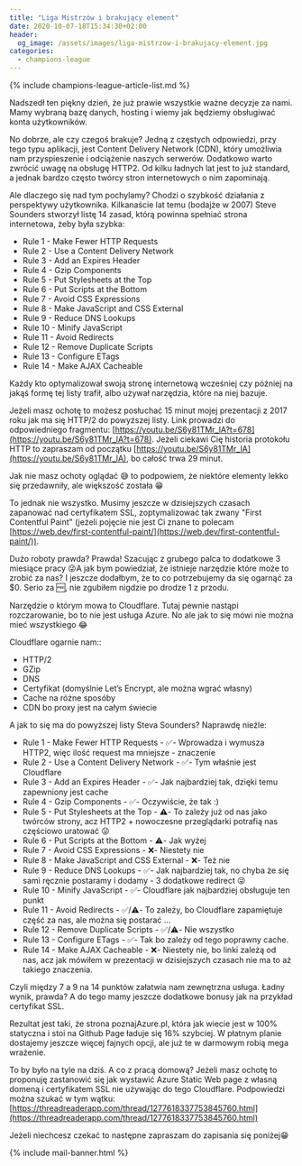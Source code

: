 ```yaml
---
title: "Liga Mistrzów i brakujący element"
date: 2020-10-07-18T15:34:30+02:00
header:
  og_image: /assets/images/liga-mistrzow-i-brakujacy-element.jpg
categories:
  - champions-league
---
```


{% include champions-league-article-list.md %}

Nadszedł ten piękny dzień, że już prawie wszystkie ważne decyzje za nami. Mamy wybraną bazę danych, hosting i wiemy jak będziemy obsługiwać konta użytkowników.

No dobrze, ale czy czegoś brakuje? Jedną z częstych odpowiedzi, przy tego typu aplikacji, jest Content Delivery Network (CDN), który umożliwia nam przyspieszenie i odciążenie naszych serwerów. Dodatkowo warto zwrócić uwagę na obsługę HTTP2. Od kilku ładnych lat jest to już standard, a jednak bardzo często twórcy stron internetowych o nim zapominają.

Ale dlaczego się nad tym pochylamy? Chodzi o szybkość działania z perspektywy użytkownika. Kilkanaście lat temu (bodajże w 2007) Steve Sounders stworzył listę 14 zasad, którą powinna spełniać strona internetowa, żeby była szybka:

- Rule 1 - Make Fewer HTTP Requests
- Rule 2 - Use a Content Delivery Network
- Rule 3 - Add an Expires Header
- Rule 4 - Gzip Components
- Rule 5 - Put Stylesheets at the Top
- Rule 6 - Put Scripts at the Bottom
- Rule 7 - Avoid CSS Expressions
- Rule 8 - Make JavaScript and CSS External
- Rule 9 - Reduce DNS Lookups
- Rule 10 - Minify JavaScript
- Rule 11 - Avoid Redirects
- Rule 12 - Remove Duplicate Scripts
- Rule 13 - Configure ETags
- Rule 14 - Make AJAX Cacheable

Każdy kto optymalizował swoją stronę internetową wcześniej czy później na jakąś formę tej listy trafił, albo używał narzędzia, które na niej bazuje.

Jeżeli masz ochotę to możesz posłuchać 15 minut mojej prezentacji z 2017 roku jak ma się HTTP/2 do powyższej listy. Link prowadzi do odpowiedniego fragmentu: [https://youtu.be/S6y81TMr_lA?t=678](https://youtu.be/S6y81TMr_lA?t=678). Jeżeli ciekawi Cię historia protokołu HTTP to zapraszam od początku [https://youtu.be/S6y81TMr_lA](https://youtu.be/S6y81TMr_lA), bo całość trwa 29 minut.

Jak nie masz ochoty oglądać 😅 to podpowiem, że niektóre elementy lekko się przedawniły, ale większość została 😁

To jednak nie wszystko. Musimy jeszcze w dzisiejszych czasach zapanować nad certyfikatem SSL, zoptymalizować tak zwany "First Contentful Paint" (jeżeli pojęcie nie jest Ci znane to polecam [https://web.dev/first-contentful-paint/](https://web.dev/first-contentful-paint/)).

Dużo roboty prawda? Prawda! Szacując z grubego palca to dodatkowe 3 miesiące pracy 😜A jak bym powiedział, że istnieje narzędzie które może to zrobić za nas? I jeszcze dodałbym, że to co potrzebujemy da się ogarnąć za $0. Serio za 🆓, nie zgubiłem nigdzie po drodze 1 z przodu.

Narzędzie o którym mowa to Cloudflare. Tutaj pewnie nastąpi rozczarowanie, bo to nie jest usługa Azure. No ale jak to się mówi nie można mieć wszystkiego 😂

Cloudflare ogarnie nam::

- HTTP/2
- GZip
- DNS
- Certyfikat (domyślnie Let’s Encrypt, ale można wgrać własny)
- Cache na różne sposóby
- CDN bo proxy jest na całym świecie

A jak to się ma do powyższej listy Steva Sounders? Naprawdę nieźle:

- Rule 1 - Make Fewer HTTP Requests - ✅- Wprowadza i wymusza HTTP2, więc ilość request ma mniejsze - znaczenie
- Rule 2 - Use a Content Delivery Network - ✅- Tym właśnie jest Cloudflare
- Rule 3 - Add an Expires Header - ✅- Jak najbardziej tak, dzięki temu zapewniony jest cache
- Rule 4 - Gzip Components - ✅- Oczywiście, że tak :)
- Rule 5 - Put Stylesheets at the Top - ⚠️- To zależy już od nas jako twórców strony, acz HTTP2 + nowoczesne przeglądarki potrafią nas częściowo uratować 😜
- Rule 6 - Put Scripts at the Bottom - ⚠️- Jak wyżej
- Rule 7 - Avoid CSS Expressions - ❌- Niestety nie
- Rule 8 - Make JavaScript and CSS External - ❌- Też nie
- Rule 9 - Reduce DNS Lookups - ✅- Jak najbardziej tak, no chyba że się sami ręcznie postaramy i dodamy - 3 dodatkowe redirect 😜
- Rule 10 - Minify JavaScript - ✅- Cloudflare jak najbardziej obsługuje ten punkt
- Rule 11 - Avoid Redirects - ✅/⚠️- To zależy, bo Cloudflare zapamiętuje część za nas, ale można się postarać ...
- Rule 12 - Remove Duplicate Scripts - ✅/⚠️- Nie wszystko
- Rule 13 - Configure ETags - ✅- Tak bo zależy od tego poprawny cache.
- Rule 14 - Make AJAX Cacheable - ❌- Niestety nie, bo linki zależą od nas, acz jak mówiłem w prezentacji w dzisiejszych czasach nie ma to aż takiego znaczenia.

Czyli między 7 a 9 na 14 punktów załatwia nam zewnętrzna usługa. Ładny wynik, prawda? A do tego mamy jeszcze dodatkowe bonusy jak na przykład certyfikat SSL.

Rezultat jest taki, że strona poznajAzure.pl, która jak wiecie jest w 100% statyczna i stoi na Github Page ładuje się 16% szybciej. W płatnym planie dostajemy jeszcze więcej fajnych opcji, ale już te w darmowym robią mega wrażenie.

To by było na tyle na dziś. A co z pracą domową? Jeżeli masz ochotę to proponuję zastanowić się jak wystawić Azure Static Web page z własną domeną i certyfikatem SSL nie używając do tego Cloudflare. Podpowiedzi można szukać w tym wątku: [https://threadreaderapp.com/thread/1277618337753845760.html](https://threadreaderapp.com/thread/1277618337753845760.html)

Jeżeli niechcesz czekać to następne zapraszam do zapisania się poniżej😁

{% include mail-banner.html %}
